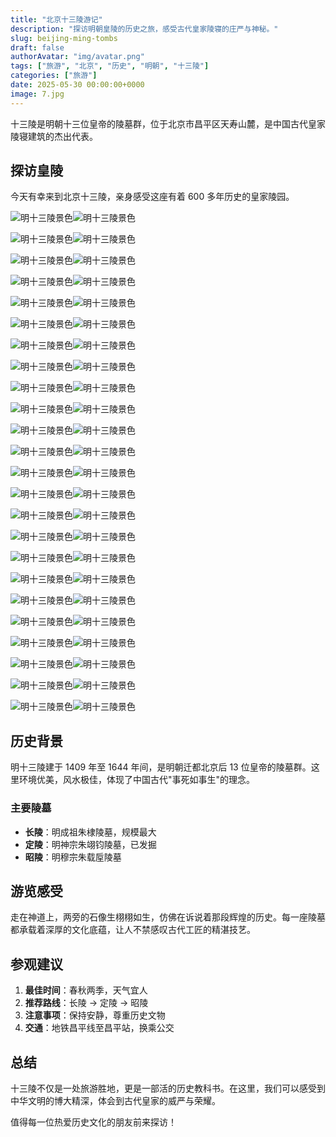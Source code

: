 ```yaml
---
title: "北京十三陵游记"
description: "探访明朝皇陵的历史之旅，感受古代皇家陵寝的庄严与神秘。"
slug: beijing-ming-tombs
draft: false
authorAvatar: "img/avatar.png"
tags: ["旅游", "北京", "历史", "明朝", "十三陵"]
categories: ["旅游"]
date: 2025-05-30 00:00:00+0000
image: 7.jpg
---
```


十三陵是明朝十三位皇帝的陵墓群，位于北京市昌平区天寿山麓，是中国古代皇家陵寝建筑的杰出代表。

<!--more-->

## 探访皇陵

今天有幸来到北京十三陵，亲身感受这座有着 600 多年历史的皇家陵园。

![](1.jpg "明十三陵景色")![](2.png "明十三陵景色")

![](3.jpg "明十三陵景色")![](4.jpg "明十三陵景色")

![](5.jpg "明十三陵景色")![](6.jpg "明十三陵景色")

![](7.jpg "明十三陵景色")![](8.jpg "明十三陵景色")

![](9.jpg "明十三陵景色")![](10.jpg "明十三陵景色")

![](11.jpg "明十三陵景色")![](12.jpg "明十三陵景色")

![](13.jpg "明十三陵景色")![](14.jpg "明十三陵景色")

![](15.jpg "明十三陵景色")![](16.jpg "明十三陵景色")

![](17.jpg "明十三陵景色")![](18.jpg "明十三陵景色")

![](19.jpg "明十三陵景色")![](20.jpg "明十三陵景色")

![](21.jpg "明十三陵景色")![](22.jpg "明十三陵景色")

![](23.jpg "明十三陵景色")![](24.jpg "明十三陵景色")

![](25.jpg "明十三陵景色")![](26.jpg "明十三陵景色")

![](27.jpg "明十三陵景色")![](28.jpg "明十三陵景色")

![](29.jpg "明十三陵景色")![](30.jpg "明十三陵景色")

![](31.jpg "明十三陵景色")![](32.jpg "明十三陵景色")

![](33.jpg "明十三陵景色")![](34.jpg "明十三陵景色")

![](35.jpg "明十三陵景色")![](36.jpg "明十三陵景色")

![](37.jpg "明十三陵景色")![](38.jpg "明十三陵景色")

![](39.jpg "明十三陵景色")![](40.jpg "明十三陵景色")

![](41.jpg "明十三陵景色")![](42.jpg "明十三陵景色")

![](43.jpg "明十三陵景色")![](44.jpg "明十三陵景色")

![](45.jpg "明十三陵景色")![](46.jpg "明十三陵景色")

![](47.jpg "明十三陵景色")![](48.jpg "明十三陵景色")

## 历史背景

明十三陵建于 1409 年至 1644 年间，是明朝迁都北京后 13 位皇帝的陵墓群。这里环境优美，风水极佳，体现了中国古代"事死如事生"的理念。

### 主要陵墓

- **长陵**：明成祖朱棣陵墓，规模最大
- **定陵**：明神宗朱翊钧陵墓，已发掘
- **昭陵**：明穆宗朱载垕陵墓

## 游览感受

走在神道上，两旁的石像生栩栩如生，仿佛在诉说着那段辉煌的历史。每一座陵墓都承载着深厚的文化底蕴，让人不禁感叹古代工匠的精湛技艺。

## 参观建议

1. **最佳时间**：春秋两季，天气宜人
2. **推荐路线**：长陵 → 定陵 → 昭陵
3. **注意事项**：保持安静，尊重历史文物
4. **交通**：地铁昌平线至昌平站，换乘公交

## 总结

十三陵不仅是一处旅游胜地，更是一部活的历史教科书。在这里，我们可以感受到中华文明的博大精深，体会到古代皇家的威严与荣耀。

值得每一位热爱历史文化的朋友前来探访！
